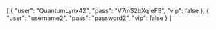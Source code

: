 [
  {
    "user": "QuantumLynx42",
    "pass": "V7m$2bXq!eF9",
    "vip": false
  },
  {
    "user": "username2",
    "pass": "password2",
    "vip": false
  }
]
